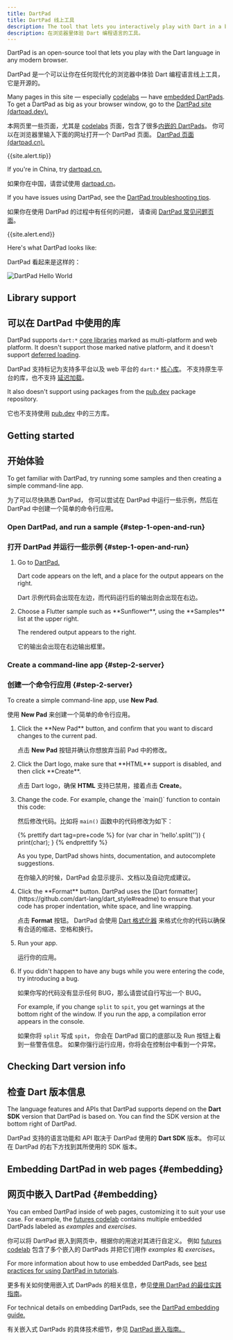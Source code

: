 ```yaml
---
title: DartPad
title: DartPad 线上工具
description: The tool that lets you interactively play with Dart in a browser.
description: 在浏览器里体验 Dart 编程语言的工具。
---
```


DartPad is an open-source tool that
lets you play with the Dart language in any modern browser.

DartPad 是一个可以让你在任何现代化的浏览器中体验 Dart 编程语言线上工具，
它是开源的。

Many pages in this site — especially [codelabs](/codelabs) —
have [embedded DartPads](#embedding).
To get a DartPad as big as your browser window, go to the
<a href="{{site.dartpad}}" target="_blank" rel="noopener">DartPad
site (dartpad.dev).</a>

本网页里一些页面，尤其是 [codelabs](/codelabs) 页面，包含了很多[内嵌的 DartPads](#embedding)。
你可以在浏览器里输入下面的网址打开一个 DartPad 页面。
<a href="{{site.dartpad}}"
target="_blank">DartPad 页面 (dartpad.cn).</a>

{{site.alert.tip}}

  If you're in China, try [dartpad.cn.](https://dartpad.cn)
  
  如果你在中国，请尝试使用 [dartpad.cn](https://dartpad.cn)。

  If you have issues using DartPad, see the [DartPad troubleshooting
  tips](/tools/dartpad/troubleshoot).
  
  如果你在使用 DartPad 的过程中有任何的问题，
  请查阅 [DartPad 常见问题页面](/tools/dartpad/troubleshoot)。
  
{{site.alert.end}}

Here's what DartPad looks like:

DartPad 看起来是这样的：

<img src="{% asset dartpad-hello.png @path %}" alt="DartPad Hello World" />


## Library support

## 可以在 DartPad 中使用的库

DartPad supports `dart:*` [core libraries](/guides/libraries) marked as
multi-platform and web platform. It doesn't support those marked native
platform, and it doesn't support [deferred loading][].

DartPad 支持标记为支持多平台以及 web 平台的 `dart:*` [核心库](/guides/libraries)。
不支持原生平台的库，也不支持 [延迟加载][deferred loading]。

It also doesn't support using packages from the [pub.dev]({{site.pub}}) package
repository.

它也不支持使用 [pub.dev]({{site.pub}}) 中的三方库。

## Getting started

## 开始体验

To get familiar with DartPad,
try running some samples and then creating a simple command-line app.

为了可以尽快熟悉 DartPad，
你可以尝试在 DartPad 中运行一些示例，然后在 DartPad 中创建一个简单的命令行应用。

### Open DartPad, and run a sample {#step-1-open-and-run}

### 打开 DartPad 并运行一些示例 {#step-1-open-and-run}

<ol markdown="1">
  <li markdown="1">
  Go to <a href="{{site.dartpad}}" target="_blank" rel="noopener">DartPad.</a>

  Dart code appears on the left, and
  a place for the output appears on the right.

  Dart 示例代码会出现在左边，而代码运行后的输出则会出现在右边。
  </li>

  <li markdown="1">
  Choose a Flutter sample such as **Sunflower**,
  using the **Samples** list at the upper right.

  The rendered output appears to the right.

  它的输出会出现在右边输出框里。
  </li>
</ol>


### Create a command-line app {#step-2-server}

### 创建一个命令行应用 {#step-2-server}

To create a simple command-line app, use **New Pad**.

使用 **New Pad** 来创建一个简单的命令行应用。

<ol markdown="1">
  <li markdown="1">
  Click the **New Pad** button,
  and confirm that you want to discard changes to the current pad.

  点击 **New Pad** 按钮并确认你想放弃当前 Pad 中的修改。
  </li>

  <li markdown="1">
  Click the Dart logo, make sure that **HTML** support is disabled,
  and then click **Create**.

  点击 Dart logo，确保 **HTML** 支持已禁用，接着点击 **Create**。
  </li>

  <li markdown="1">
  Change the code. For example, change the `main()` function
  to contain this code:

  然后修改代码。比如将 `main()` 函数中的代码修改为如下：

<!-- library-tour/string-tests/bin/main.dart -->
{% prettify dart tag=pre+code %}
for (var char in 'hello'.split('')) {
  print(char);
}
{% endprettify %}

  As you type, DartPad shows hints, documentation,
  and autocomplete suggestions.

  在你输入的时候，DartPad 会显示提示、文档以及自动完成建议。
  </li>

  <li markdown="1">
  Click the **Format** button.
  DartPad uses the [Dart formatter](https://github.com/dart-lang/dart_style#readme)
  to ensure that your code has proper indentation, white space, and line wrapping.

  点击 **Format** 按钮。
  DartPad 会使用 [Dart 格式化器](https://github.com/dart-lang/dart_style#readme) 
  来格式化你的代码以确保有合适的缩进、空格和换行。
  </li>

  <li markdown="1">
  Run your app.

  运行你的应用。
  </li>

  <li markdown="1">
  If you didn't happen to have any bugs while you were entering the code,
  try introducing a bug.

  如果你写的代码没有显示任何 BUG，那么请尝试自行写出一个 BUG。

  For example, if you change `split` to `spit`,
  you get warnings at the bottom right of the window.
  If you run the app, a compilation error appears in the console.

  如果你将 `split` 写成 `spit`，
  你会在 DartPad 窗口的底部以及 Run 按钮上看到一些警告信息。
  如果你强行运行应用，你将会在控制台中看到一个异常。
  </li>
</ol>


## Checking Dart version info

## 检查 Dart 版本信息

The language features and APIs that DartPad supports depend on the
**Dart SDK** version that DartPad is based on.
You can find the SDK version at the bottom right of DartPad.

DartPad 支持的语言功能和 API 取决于 DartPad 使用的 **Dart SDK** 版本。
你可以在 DartPad 的右下方找到其所使用的 SDK 版本。

## Embedding DartPad in web pages {#embedding}

## 网页中嵌入 DartPad {#embedding}

You can embed DartPad inside of web pages,
customizing it to suit your use case.
For example, the [futures codelab][]
contains multiple embedded DartPads
labeled as _examples_ and _exercises_.

你可以将 DartPad 嵌入到网页中，根据你的用途对其进行自定义。
例如 [futures codelab][] 包含了多个嵌入的 DartPads
并把它们用作 _examples_ 和 _exercises_。

For more information about how to use embedded DartPads, see
[best practices for using DartPad in tutorials][].

更多有关如何使用嵌入式 DartPads 的相关信息，参见[使用 DartPad 的最佳实践指南][best practices for using DartPad in tutorials]。

For technical details on embedding DartPads, see the
[DartPad embedding guide.][]

有关嵌入式 DartPads 的具体技术细节，参见 [DartPad 嵌入指南。][DartPad embedding guide.]

[best practices for using DartPad in tutorials]: /resources/dartpad-best-practices
[DartPad embedding guide.]: https://github.com/dart-lang/dart-pad/wiki/Embedding-Guide
[deferred loading]: /guides/language/language-tour#lazily-loading-a-library
[futures codelab]: /codelabs/async-await
